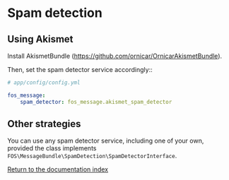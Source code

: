 Spam detection
==============

Using Akismet
-------------

Install AkismetBundle (https://github.com/ornicar/OrnicarAkismetBundle).

Then, set the spam detector service accordingly::

```yaml
# app/config/config.yml

fos_message:
    spam_detector: fos_message.akismet_spam_detector
```

Other strategies
----------------

You can use any spam detector service, including one of your own, provided the
class implements ``FOS\MessageBundle\SpamDetection\SpamDetectorInterface``.

[Return to the documentation index](00-index.md)
